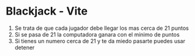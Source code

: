 # Blackjack - Vite 

1. Se trata de que cada jugador debe llegar los mas cerca de 21 puntos
2. Si se pasa de 21 la computadora ganara con el minimo de puntos 
3. Si tienes un numero cerca de 21 y te da miedo pasarte puedes usar detener 


